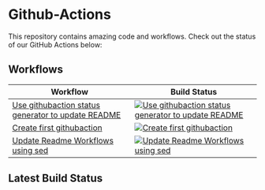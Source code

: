 # Github-Actions

This repository contains amazing code and workflows. Check out the status of our GitHub Actions below:

## Workflows

<!-- START_ACTIONS_TABLE -->
| Workflow | Build Status |
|----------|--------------|
| [Use githubaction status generator to update README](.github/workflows/readme-customgenerator.yaml) | [![Use githubaction status generator to update README](https://github.com/girish-devops-project/github-action/actions/workflows/readme-customgenerator.yaml/badge.svg)](https://github.com/girish-devops-project/github-action/actions/workflows/readme-customgenerator.yaml) |
| [Create first githubaction](.github/workflows/readme-script.yaml) | [![Create first githubaction](https://github.com/girish-devops-project/github-action/actions/workflows/readme-script.yaml/badge.svg)](https://github.com/girish-devops-project/github-action/actions/workflows/readme-script.yaml) |
| [Update Readme Workflows using sed](.github/workflows/readme-sed-cronjob.yaml) | [![Update Readme Workflows using sed](https://github.com/girish-devops-project/github-action/actions/workflows/readme-sed-cronjob.yaml/badge.svg)](https://github.com/girish-devops-project/github-action/actions/workflows/readme-sed-cronjob.yaml) |
<!-- END_ACTIONS_TABLE -->

## Latest Build Status
